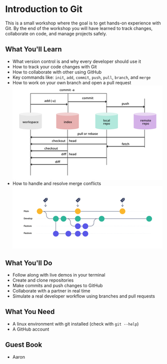 # Introduction to Git
This is a small workshop where the goal is to get hands-on experience with Git.
By the end of the workshop you will have learned to track changes, collaborate on code, and manage projects safely. 

## What You'll Learn
- What version control is and why every developer should use it
- How to track your code changes with Git
- How to collaborate with other using GitHub
- Key commands like: `init`, `add`, `commit`, `push`, `pull`, `branch`, and `merge`
- How to work on your own branch and open a pull request
![alt text](https://github.com/tahir-salkic/git_learning_repo/blob/main/assets/gitindex.png?raw=true)
- How to handle and resolve merge conflicts
![alt text](https://github.com/tahir-salkic/git_learning_repo/blob/main/assets/CI_CD-inner-images_Gitflow-workflow.png?raw=true)

## What You'll Do
- Follow along with live demos in your terminal
- Create and clone repositories
- Make commits and push changes to GitHub
- Collaborate with a partner in real time
- Simulate a real developer workflow using branches and pull requests

## What You Need
- A linux environment with git installed (check with `git --help`)
- A GitHub account

## Guest Book
- Aaron
